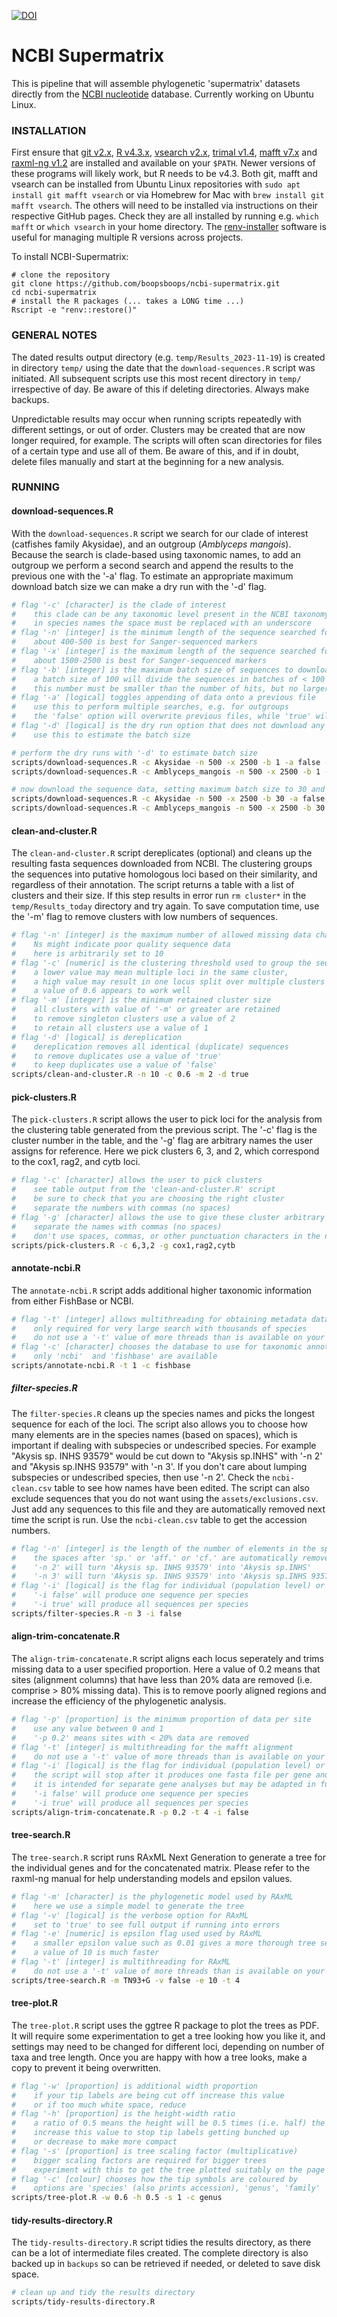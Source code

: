 [![DOI](https://zenodo.org/badge/689690400.svg)](https://zenodo.org/doi/10.5281/zenodo.10157383)

# NCBI Supermatrix

This is pipeline that will assemble phylogenetic 'supermatrix' datasets directly from the [NCBI nucleotide](https://www.ncbi.nlm.nih.gov/nucleotide) database. Currently working on Ubuntu Linux.


### INSTALLATION

First ensure that [git v2.x](https://git-scm.com/downloads), [R v4.3.x](https://cloud.r-project.org/), [vsearch v2.x](https://github.com/torognes/vsearch), [trimal v1.4](https://github.com/inab/trimal), [mafft v7.x](https://mafft.cbrc.jp/alignment/software/) and [raxml-ng v1.2](https://github.com/amkozlov/raxml-ng) are installed and available on your `$PATH`. Newer versions of these programs will likely work, but R needs to be v4.3. Both git, mafft and vsearch can be installed from Ubuntu Linux repositories with `sudo apt install git mafft vsearch` or via Homebrew for Mac with `brew install git mafft vsearch`. The others will need to be installed via instructions on their respective GitHub pages. Check they are all installed by running e.g. `which mafft` or `which vsearch` in your home directory. The [renv-installer](https://github.com/jcrodriguez1989/renv-installer) software is useful for managing multiple R versions across projects.

To install NCBI-Supermatrix:

```
# clone the repository 
git clone https://github.com/boopsboops/ncbi-supermatrix.git
cd ncbi-supermatrix
# install the R packages (... takes a LONG time ...)
Rscript -e "renv::restore()"
```


### GENERAL NOTES

The dated results output directory (e.g. `temp/Results_2023-11-19`) is created in directory `temp/` using the date that the `download-sequences.R` script was initiated. All subsequent scripts use this most recent directory in `temp/` irrespective of day. Be aware of this if deleting directories. Always make backups.

Unpredictable results may occur when running scripts repeatedly with different settings, or out of order. Clusters may be created that are now longer required, for example. The scripts will often scan directories for files of a certain type and use all of them. Be aware of this, and if in doubt, delete files manually and start at the beginning for a new analysis.


### RUNNING

#### download-sequences.R

With the `download-sequences.R` script we search for our clade of interest (catfishes family Akysidae), and an outgroup (_Amblyceps mangois_). Because the search is clade-based using taxonomic names, to add an outgroup we perform a second search and append the results to the previous one with the '-a' flag. To estimate an appropriate maximum download batch size we can make a dry run with the '-d' flag.

```bash
# flag '-c' [character] is the clade of interest
#    this clade can be any taxonomic level present in the NCBI taxonomy database (https://www.ncbi.nlm.nih.gov/taxonomy)
#    in species names the space must be replaced with an underscore
# flag '-n' [integer] is the minimum length of the sequence searched for (bp)
#    about 400-500 is best for Sanger-sequenced markers
# flag '-x' [integer] is the maximum length of the sequence searched for (bp)
#    about 1500-2500 is best for Sanger-sequenced markers
# flag '-b' [integer] is the maximum batch size of sequences to download from NCBI Entrez
#    a batch size of 100 will divide the sequences in batches of < 100 
#    this number must be smaller than the number of hits, but no larger than 9999
# flag '-a' [logical] toggles appending of data onto a previous file
#    use this to perform multiple searches, e.g. for outgroups
#    the 'false' option will overwrite previous files, while 'true' will add data
# flag '-d' [logical] is the dry run option that does not download any sequence data
#    use this to estimate the batch size

# perform the dry runs with '-d' to estimate batch size
scripts/download-sequences.R -c Akysidae -n 500 -x 2500 -b 1 -a false -d true
scripts/download-sequences.R -c Amblyceps_mangois -n 500 -x 2500 -b 1 -a false -d true

# now download the sequence data, setting maximum batch size to 30 and appending our outgroup Amblyceps mangois 
scripts/download-sequences.R -c Akysidae -n 500 -x 2500 -b 30 -a false -d false
scripts/download-sequences.R -c Amblyceps_mangois -n 500 -x 2500 -b 30 -a true -d false
```


#### clean-and-cluster.R

The `clean-and-cluster.R` script dereplicates (optional) and cleans up the resulting fasta sequences downloaded from NCBI. The clustering groups the sequences into putative homologous loci based on their similarity, and regardless of their annotation. The script returns a table with a list of clusters and their size. If this step results in error run `rm cluster*` in the `temp/Results_today` directory and try again. To save computation time, use the '-m' flag to remove clusters with low numbers of sequences.

```bash
# flag '-n' [integer] is the maximum number of allowed missing data characters (Ns) in the sequence
#    Ns might indicate poor quality sequence data
#    here is arbitrarily set to 10
# flag '-c' [numeric] is the clustering threshold used to group the sequences into homologs
#    a lower value may mean multiple loci in the same cluster, 
#    a high value may result in one locus split over multiple clusters
#    a value of 0.6 appears to work well
# flag '-m' [integer] is the minimum retained cluster size
#    all clusters with value of '-m' or greater are retained
#    to remove singleton clusters use a value of 2
#    to retain all clusters use a value of 1
# flag '-d' [logical] is dereplication
#    dereplication removes all identical (duplicate) sequences
#    to remove duplicates use a value of 'true'
#    to keep duplicates use a value of 'false'
scripts/clean-and-cluster.R -n 10 -c 0.6 -m 2 -d true
```


#### pick-clusters.R

The `pick-clusters.R` script allows the user to pick loci for the analysis from the clustering table generated from the previous script. The '-c' flag is the cluster number in the table, and the '-g' flag are arbitrary names the user assigns for reference. Here we pick clusters 6, 3, and 2, which correspond to the cox1, rag2, and cytb loci.

```bash
# flag '-c' [character] allows the user to pick clusters
#    see table output from the 'clean-and-cluster.R' script
#    be sure to check that you are choosing the right cluster
#    separate the numbers with commas (no spaces)
# flag '-g' [character] allows the use to give these cluster arbitrary names for reference
#    separate the names with commas (no spaces)
#    don't use spaces, commas, or other punctuation characters in the names
scripts/pick-clusters.R -c 6,3,2 -g cox1,rag2,cytb
```


#### annotate-ncbi.R

The `annotate-ncbi.R` script adds additional higher taxonomic information from either FishBase or NCBI.

```bash
# flag '-t' [integer] allows multithreading for obtaining metadata data from NCBI and FishBase
#    only required for very large search with thousands of species
#    do not use a '-t' value of more threads than is available on your machine
# flag '-c' [character] chooses the database to use for taxonomic annotation
#    only 'ncbi'  and 'fishbase' are available
scripts/annotate-ncbi.R -t 1 -c fishbase
```


##### filter-species.R

The `filter-species.R` cleans up the species names and picks the longest sequence for each of the loci. The script also allows you to choose how many elements are in the species names (based on spaces), which is important if dealing with subspecies or undescribed species. For example "Akysis sp. INHS 93579" would be cut down to "Akysis sp.INHS" with '-n 2' and "Akysis sp.INHS 93579" with '-n 3'. If you don't care about lumping subspecies or undescribed species, then use '-n 2'. Check the `ncbi-clean.csv` table to see how names have been edited. The script can also exclude sequences that you do not want using the `assets/exclusions.csv`. Just add any sequences to this file and they are automatically removed next time the script is run. Use the `ncbi-clean.csv` table to get the accession numbers. 

```bash
# flag '-n' [integer] is the length of the number of elements in the species name (delimited by spaces)
#    the spaces after 'sp.' or 'aff.' or 'cf.' are automatically removed
#    '-n 2' will turn 'Akysis sp. INHS 93579' into 'Akysis sp.INHS'
#    '-n 3' will turn 'Akysis sp. INHS 93579' into 'Akysis sp.INHS 93579'
# flag '-i' [logical] is the flag for individual (population level) or species level output
#    '-i false' will produce one sequence per species
#    '-i true' will produce all sequences per species
scripts/filter-species.R -n 3 -i false
```


#### align-trim-concatenate.R
The `align-trim-concatenate.R` script aligns each locus seperately and trims missing data to a user specified proportion. Here a value of 0.2 means that sites (alignment columns) that have less than 20% data are removed (i.e. comprise > 80% missing data). This is to remove poorly aligned regions and increase the efficiency of the phylogenetic analysis.

```bash
# flag '-p' [proportion] is the minimum proportion of data per site
#    use any value between 0 and 1
#    '-p 0.2' means sites with < 20% data are removed
# flag '-t' [integer] is multithreading for the mafft alignment
#    do not use a '-t' value of more threads than is available on your machine
# flag '-i' [logical] is the flag for individual (population level) or species level output
#    the script will stop after it produces one fasta file per gene and does not currently attempt to concatentate the genes
#    it is intended for separate gene analyses but may be adapted in future to concatenate
#    '-i false' will produce one sequence per species
#    '-i true' will produce all sequences per species
scripts/align-trim-concatenate.R -p 0.2 -t 4 -i false
```


#### tree-search.R

The `tree-search.R` script runs RAxML Next Generation to generate a tree for the individual genes and for the concatenated matrix. Please refer to the raxml-ng manual for help understanding models and epsilon values.

```bash
# flag '-m' [character] is the phylogenetic model used by RAxML
#    here we use a simple model to generate the tree
# flag '-v' [logical] is the verbose option for RAxML
#    set to 'true' to see full output if running into errors
# flag '-e' [numeric] is epsilon flag used used by RAxML
#    a smaller epsilon value such as 0.01 gives a more thorough tree search
#    a value of 10 is much faster 
# flag '-t' [integer] is multithreading for RAxML
#    do not use a '-t' value of more threads than is available on your machine
scripts/tree-search.R -m TN93+G -v false -e 10 -t 4
```


#### tree-plot.R

The `tree-plot.R` script uses the ggtree R package to plot the trees as PDF. It will require some experimentation to get a tree looking how you like it, and settings may need to be changed for different loci, depending on number of taxa and tree length. Once you are happy with how a tree looks, make a copy to prevent it being overwritten.

```bash
# flag '-w' [proportion] is additional width proportion
#    if your tip labels are being cut off increase this value
#    or if too much white space, reduce
# flag '-h' [proportion] is the height-width ratio
#    a ratio of 0.5 means the height will be 0.5 times (i.e. half) the width
#    increase this value to stop tip labels getting bunched up
#    or decrease to make more compact
# flag '-s' [proportion] is tree scaling factor (multiplicative)
#    bigger scaling factors are required for bigger trees
#    experiment with this to get the tree plotted suitably on the page
# flag '-c' [colour] chooses how the tip symbols are coloured by
#    options are 'species' (also prints accession), 'genus', 'family' 
scripts/tree-plot.R -w 0.6 -h 0.5 -s 1 -c genus
```


#### tidy-results-directory.R

The `tidy-results-directory.R` script tidies the results directory, as there can be a lot of intermediate files created. The complete directory is also backed up in `backups` so can be retrieved if needed, or deleted to save disk space.

```bash
# clean up and tidy the results directory
scripts/tidy-results-directory.R
```
